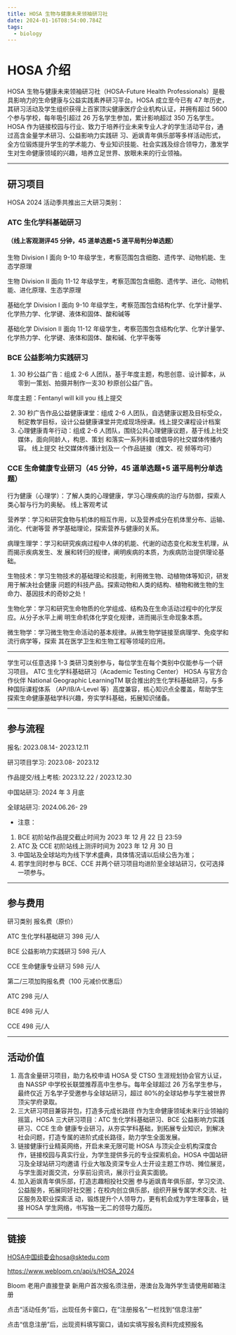 ```yaml
---
title: HOSA 生物与健康未来领袖研习社
date: 2024-01-16T08:54:00.784Z
tags:
  - biology
---
```

# HOSA 介绍

HOSA 生物与健康未来领袖研习社（HOSA-Future Health Professionals）是极具影响力的生命健康与公益实践素养研习平台。HOSA 成立至今已有 47 年历史，其研习活动及学生组织获得上百家顶尖健康医疗企业机构认证，并拥有超过
5600 个参与学校，每年吸引超过 26 万名学生参加，累计影响超过 350 万名学生。
HOSA 作为链接校园与行业、致力于培养行业未来专业人才的学生活动平台，通过高含金量学术研习、公益影响力实践研
习、逅飒青年俱乐部等多样活动形式，全方位锻炼提升学生的学术能力、专业知识技能、社会实践及综合领导力，激发学
生对生命健康领域的兴趣，培养立足世界、放眼未来的行业领袖。

- - -

## 研习项目

HOSA 2024 活动季共推出三大研习类别：

### ATC 生化学科基础研习

#### （线上客观测评45 分钟，45 道单选题+5 道平局判分单选题）

生物 Division I 面向 9-10 年级学生，考察范围包含细胞、遗传学、动物机能、生态学原理 

生物 Division II 面向 11-12 年级学生，考察范围包含细胞、遗传学、进化、动物机能、进化原理、生态学原理

基础化学 Division I 面向 9-10 年级学生，考察范围包含结构化学、化学计量学、化学热力学、化学键、液体和固体、酸和碱等

基础化学 Division II 面向 11-12 年级学生，考察范围包含结构化学、化学计量学、化学热力学、化学键、液体和固体、酸和碱、化学平衡等

### BCE 公益影响力实践研习

1. 30 秒公益广告：组成 2-6 人团队，基于年度主题，构思创意、设计脚本，从零到一策划、拍摄并制作一支30 秒原创公益广告。

年度主题：Fentanyl will kill you 线上提交

2. 30 秒广告作品公益健康课堂：组成 2-6 人团队，自选健康议题及目标受众，制定教学目标，设计公益健康课堂并完成现场授课。线上提交课程设计档案
3. 心理健康青年行动：组成 2-6 人团队，围绕公共心理健康议题，基于线上社交媒体，面向同龄人，构思、策划
   和落实一系列科普或倡导的社交媒体传播内容。
   线上提交
   社交媒体传播计划及一
   个作品链接（推文、视
   频等均可）

### CCE 生命健康专业研习（45 分钟，45 道单选题+5 道平局判分单选题）

行为健康（心理学）：了解人类的心理健康，学习心理疾病的治疗与防御，探索人类心智与行为的奥秘。
线上客观考试

营养学：学习和研究食物与机体的相互作用，以及营养成分在机体里分布、运输、消化、代谢等营
养学基础理论，探索营养与健康的关系。

病理生理学：学习和研究疾病过程中人体的机能、代谢的动态变化和发生机理，从而揭示疾病发生、发
展和转归的规律，阐明疾病的本质，为疾病防治提供理论基础。

生物技术：学习生物技术的基础理论和技能，利用微生物、动植物体等知识，研发用于解决社会健康
问题的科技产品。探索动物和人类的结构、植物和微生物的生命力、基因技术的奇妙之处！

生物化学：学习和研究生命物质的化学组成、结构及在生命活动过程中的化学反应。从分子水平上阐
明生命机体化学变化规律，进而揭示生命现象本质。

微生物学：学习微生物生命活动的基本规律。从微生物学链接至病理学、免疫学和流行病学等，探索
其在医学卫生和生物工程等领域的应用。

- - -

学生可以任意选择 1-3 类研习类别参与，每位学生在每个类别中仅能参与一个研习项目。
ATC 生化学科基础研习（Academic Testing Center）
HOSA 与官方合作伙伴 National Geographic LearningTM 联合推出的生化学科基础研习，与多种国际课程体系
（AP/IB/A-Level 等）高度兼容，核心知识点全覆盖，帮助学生探索生命健康基础学科兴趣，夯实学科基础，拓展知识储备。

- - -

## 参与流程

报名: 2023.08.14- 2023.12.11

研习项目学习: 2023.08- 2023.12

作品提交/线上考核: 2023.12.22 / 2023.12.30

中国站研习: 2024 年 3 月底

全球站研习: 2024.06.26- 29

* 注意：

1. BCE 初阶站作品提交截止时间为 2023 年 12 月 22 日 23:59
2. ATC 及 CCE 初阶站线上测评时间为 2023 年 12 月 30 日
3. 中国站及全球站均为线下学术盛典，具体情况请以后续公告为准；
4. 若学生同时参与 BCE、CCE 并两个研习项目均进阶至全球站研习，仅可选择一项参与。

- - -

## 参与费用

研习类别 报名费（原价） 

ATC 生化学科基础研习 398 元/人

BCE 公益影响力实践研习 598 元/人

CCE 生命健康专业研习 598 元/人

第二/三项加购报名费（100 元减价优惠后）

ATC 298 元/人

BCE 498 元/人

CCE 498 元/人

- - -

## 活动价值

1. 高含金量研习项目，助力名校申请
   HOSA 受 CTSO 生涯规划协会官方认证，由 NASSP 中学校长联盟推荐高中生参与。每年全球超过 26 万名学生参与，最终仅近
   万名学子受邀参与全球站研习，超过 80%的全球站参与学生被世界顶尖学府录取。
2. 三大研习项目兼容并包，打造多元成长路径
   作为生命健康领域未来行业领袖的摇篮，HOSA 三大研习项目：ATC 生化学科基础研习、BCE 公益影响力实践研习、CCE 生命
   健康专业研习，从夯实学科基础，到拓展专业知识，到解决社会问题，打造专属的进阶式成长路径，助力学生全面发展。
3. 链接健康行业精英网络，开启未来无限可能
   HOSA 与顶尖企业机构深度合作，链接校园与真实行业，为学生提供多元的专业探索机会。HOSA 中国站研习及全球站研习均邀请
   行业大咖及资深专业人士开设主题工作坊、摊位展览，与学生面对面交流，分享前沿资讯，展示行业真实面貌。
4. 加入逅飒青年俱乐部，打造志趣相投社交圈
   参与逅飒青年俱乐部，学习交流、公益服务，拓展同好社交圈；在校内创立俱乐部，组织开展专属学术交流、社区服务及职业探索活
   动，锻炼提升个人领导力，更有机会成为学生理事会，链接 HOSA 学生网络，书写独一无二的领导力履历。

- - -

## 链接

HOSA中国组委会hosa@sktedu.com

https://www.webloom.cn/api/s/HOSA_2024

Bloom ⽼⽤户直接登录
新⽤户⾸次报名须注册，港澳台及海外学⽣请使⽤邮箱注册

点击“活动任务”后，出现任务卡窗⼝，在“注册报名”⼀栏找到“信息注册”

点击“信息注册”后，出现资料填写窗⼝，请如实填写报名资料完成预报名